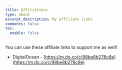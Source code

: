 ```yaml
---
title: Affiliations
type: about
excerpt_description: My affiliate links
comments: false
toc:
  enable: false
---
```

You can use these affiliate links to support me as well!

- DigitalOcean - [https://m.do.co/c/98be8b278c8e](https://m.do.co/c/98be8b278c8e)
